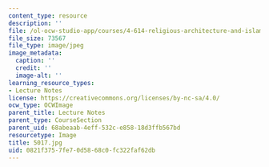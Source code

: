```yaml
---
content_type: resource
description: ''
file: /ol-ocw-studio-app/courses/4-614-religious-architecture-and-islamic-cultures-fall-2002/0821f3757fe70d5868c0fc322faf62db_5017.jpg
file_size: 73567
file_type: image/jpeg
image_metadata:
  caption: ''
  credit: ''
  image-alt: ''
learning_resource_types:
- Lecture Notes
license: https://creativecommons.org/licenses/by-nc-sa/4.0/
ocw_type: OCWImage
parent_title: Lecture Notes
parent_type: CourseSection
parent_uid: 68abeaab-4eff-532c-e858-18d3ffb567bd
resourcetype: Image
title: 5017.jpg
uid: 0821f375-7fe7-0d58-68c0-fc322faf62db
---
```

